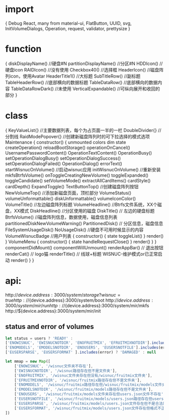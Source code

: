 # import 
{
  Debug React, many from material-ui, 
  FlatButton, UUID, svg, InitVolumeDialogs,
  Operation, request, validator, prettysize
}

# function
{
  diskDisplayName() //硬盘#N
  partitionDisplayName() //分区#N
  HDDIcon() //硬盘icon
  RAIDIcon() //没有使用
  Checkbox40() //选择框
  HeaderIcon() //磁盘阵列icon，使用Avatar
  HeaderTitle1() //大标题
  SubTitleRow() //副标题
  TableHeaderRow() //底部横向的数据标题
  TableDataRow()  //底部横向的数据内容
  TableDataRowDark() //未使用
  VerticalExpandable() //可纵向展开和收回的部分
}

# class
{
  KeyValueList{} //主要数据列表，每个为占页面一半的一栏
  DoubleDivider{} //分割线
  RaidModePopover{} //创建新磁盘阵列时的可下拉选择的模式选项
  Maintenance
  {
    constructor()
    {
      unmounted
      colors
      dim
      state
      createOperation()
      reloadBootStorage()
      operationOnCancel()
      UsernamePasswordContent()
      OperationTextContent()
      OperationBusy()
      setOperationDialogBusy()
      setOperationDialogSuccess()
      setOperationDialogFailed()
      OperationDialog()
      errorText()
      startWisnucOnVolume() //启动wisnuc应用
      initWisnucOnVolume() //重新安装
      mkfsBtrfsVolume()
      onToggleCreatingNewVolume()
      toggleExpanded()
      toggleCandidate()
      setVolumeMode()
      extractAllCardItems()
      cardStyle()
      cardDepth()
      ExpandToggle()
      TextButtonTop() //创建磁盘阵列按钮
      NewVolumeTop() //添加新磁盘页面，顶栏部分
      VolumeStatus()
      volumeUnformattable()
      diskUnformattable()
      volumeIconColor()
      VolumeTitle() //左边磁盘阵列标题
      VolumeHeadline() //Btrfs文件系统，XX个磁盘，XX模式
      DiskHeadline() //分区使用的磁盘
      DiskTitle() // 左边的硬盘标题
      BtrfsVolume() //磁盘阵列信息，数据使用，磁盘信息列表
      partitionedDiskNewVolumeWarning()
      PartitionedDisk() // 分区信息，磁盘信息
      FileSystemUsageDisk()
      NoUsageDisk() //硬盘不可用时候显示的内容
      VolumeWisnucBadge //用户列表
      {
        constructor()
        {
          state
          toggleList()
        }
        render()
      }
      VolumeMenu
      {
        constructor()
        {
          state
          handleRequestClose()
        }
        render()
      }
    }
    componentDidMount()
    componentWillUnmount()
    renderAppBar() // 退出按钮  
    renderCat() // logo猫
    renderTitle() // 线球+标题 WISNUC-维护模式or已正常启动
    render()
  }
}

# api:
http://${device.address}:3000/system/storage?wisnuc=true
http://${device.address}:3000/system/boot
http://${device.address}:3000/system/mir/run
http://${device.address}:3000/system/mir/mkfs
http://${device.address}:3000/system/mir/init

## status and error of volumes

```javascript
let status = users ? 'READY' :
['ENOWISNUC', 'EWISNUCNOTDIR', 'ENOFRUITMIX', 'EFRUITMIXNOTDIR'].includes(error) ? 'NOTFOUND' :
['ENOMODELS', 'EMODELSNOTDIR', 'ENOUSERS', 'EUSERSNOTFILE'].includes(error) ? 'AMBIGUOUS' :
['EUSERSPARSE', 'EUSERSFORMAT' ].includes(error) ? 'DAMAGED' : null

let mmap = new Map([
    ['ENOWISNUC', '/wisnuc文件夹不存在'],
    ['EWISNUCNOTDIR', '/wisnuc路径存在但不是文件夹'],
    ['ENOFRUITMIX', '/wisnuc文件夹存在但没有/wisnuc/fruitmix文件夹'],
    ['EFRUITMIXNOTDIR', '/wisnuc/fruitmix路径存在但不是文件夹'],
    ['ENOMODELS', '/wisnuc/fruitmix路径存在但/wisnuc/fruitmix/models文件夹不存在'],
    ['EMODELSNOTDIR', '/wisnuc/fruitmix/models路径存在但不是文件夹'],
    ['ENOUSERS', '/wisnuc/fruitmix/models文件夹存在但users.json文件不存在'],
    ['EUSERSNOTFILE', '/wisnuc/fruitmix/models/users.json路径存在但users.json不是文件'],
    ['EUSERSPARSE', '/wisnuc/fruitmix/models/users.json文件存在但不是合法的JSON格式'],
    ['EUSERSFORMAT', '/wisnuc/fruitmix/models/users.json文件存在但格式不正确']
])  
```
